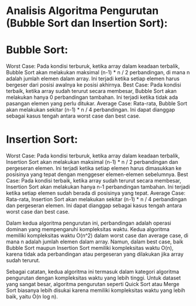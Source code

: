 # Analisis Algoritma Pengurutan (Bubble Sort dan Insertion Sort):

# Bubble Sort:
Worst Case: Pada kondisi terburuk, ketika array dalam keadaan terbalik, Bubble Sort akan melakukan maksimal (n-1) * n / 2 perbandingan, di mana n adalah jumlah elemen dalam array. Ini terjadi ketika setiap elemen harus bergeser dari posisi awalnya ke posisi akhirnya.
Best Case: Pada kondisi terbaik, ketika array sudah terurut secara membesar, Bubble Sort akan melakukan hanya 0 perbandingan tambahan. Ini terjadi ketika tidak ada pasangan elemen yang perlu ditukar.
Average Case: Rata-rata, Bubble Sort akan melakukan sekitar (n-1) * n / 4 perbandingan. Ini dapat dianggap sebagai kasus tengah antara worst case dan best case.

# Insertion Sort:
Worst Case: Pada kondisi terburuk, ketika array dalam keadaan terbalik, Insertion Sort akan melakukan maksimal (n-1) * n / 2 perbandingan dan pergeseran elemen. Ini terjadi ketika setiap elemen harus dimasukkan ke posisinya yang tepat dengan menggeser elemen-elemen sebelumnya.
Best Case: Pada kondisi terbaik, ketika array sudah terurut secara membesar, Insertion Sort akan melakukan hanya n-1 perbandingan tambahan. Ini terjadi ketika setiap elemen sudah berada di posisinya yang tepat.
Average Case: Rata-rata, Insertion Sort akan melakukan sekitar (n-1) * n / 4 perbandingan dan pergeseran elemen. Ini dapat dianggap sebagai kasus tengah antara worst case dan best case.

Dalam kedua algoritma pengurutan ini, perbandingan adalah operasi dominan yang mempengaruhi kompleksitas waktu. Kedua algoritma memiliki kompleksitas waktu O(n^2) dalam worst case dan average case, di mana n adalah jumlah elemen dalam array. Namun, dalam best case, baik Bubble Sort maupun Insertion Sort memiliki kompleksitas waktu O(n), karena tidak ada perbandingan atau pergeseran yang dilakukan jika array sudah terurut.

Sebagai catatan, kedua algoritma ini termasuk dalam kategori algoritma pengurutan dengan kompleksitas waktu yang lebih tinggi. Untuk dataset yang sangat besar, algoritma pengurutan seperti Quick Sort atau Merge Sort biasanya lebih disukai karena memiliki kompleksitas waktu yang lebih baik, yaitu O(n log n).
